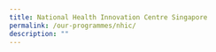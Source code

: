 ```yaml
---
title: National Health Innovation Centre Singapore
permalink: /our-programmes/nhic/
description: ""
---
```

